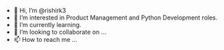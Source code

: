 - 👋 Hi, I’m @rishirk3
- 👀 I’m interested in Product Management and Python Development roles. 
- 🌱 I’m currently learning.
- 💞️ I’m looking to collaborate on ...
- 📫 How to reach me ...

<!---
rishirk3/rishirk3 is a ✨ special ✨ repository because its `README.md` (this file) appears on your GitHub profile.
You can click the Preview link to take a look at your changes.
--->
